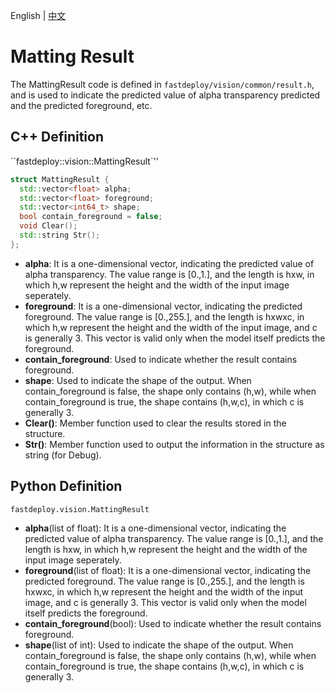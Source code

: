 English | [中文](matting_result_CN.md)

# Matting Result 

The MattingResult code is defined in `fastdeploy/vision/common/result.h`, and is used to indicate the predicted value of alpha transparency predicted and the predicted foreground, etc.

## C++ Definition

``fastdeploy::vision::MattingResult`''

```c++
struct MattingResult {
  std::vector<float> alpha;
  std::vector<float> foreground;
  std::vector<int64_t> shape;
  bool contain_foreground = false;
  void Clear();
  std::string Str();
};
```

- **alpha**: It is a one-dimensional vector, indicating the predicted value of alpha transparency. The value range is [0.,1.], and the length is hxw, in which h,w represent the height and the width of the input image seperately.
- **foreground**: It is a one-dimensional vector, indicating the predicted foreground. The value range is [0.,255.], and the length is hxwxc, in which h,w represent the height and the width of the input image, and c is generally 3. This vector is valid only when the model itself predicts the foreground.
- **contain_foreground**: Used to indicate whether the result contains foreground.
- **shape**: Used to indicate the shape of the output. When contain_foreground is false, the shape only contains (h,w), while when contain_foreground is true, the shape contains (h,w,c), in which c is generally 3.
- **Clear()**: Member function used to clear the results stored in the structure.
- **Str()**: Member function used to output the information in the structure as string (for Debug).


## Python Definition

`fastdeploy.vision.MattingResult`

- **alpha**(list of float): It is a one-dimensional vector, indicating the predicted value of alpha transparency. The value range is [0.,1.], and the length is hxw, in which h,w represent the height and the width of the input image seperately.
- **foreground**(list of float): It is a one-dimensional vector, indicating the predicted foreground. The value range is [0.,255.], and the length is hxwxc, in which h,w represent the height and the width of the input image, and c is generally 3. This vector is valid only when the model itself predicts the foreground.
- **contain_foreground**(bool): Used to indicate whether the result contains foreground.
- **shape**(list of int): Used to indicate the shape of the output. When contain_foreground is false, the shape only contains (h,w), while when contain_foreground is true, the shape contains (h,w,c), in which c is generally 3.

